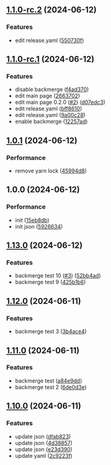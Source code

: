 ## [1.1.0-rc.2](https://github.com/Juyeong-Byeon/ci-cd-sementic/compare/v1.1.0-rc.1...v1.1.0-rc.2) (2024-06-12)

### Features

* edit release.yaml ([550730f](https://github.com/Juyeong-Byeon/ci-cd-sementic/commit/550730fc7a8b18f7a14fcc6892847274fca7cf41))

## [1.1.0-rc.1](https://github.com/Juyeong-Byeon/ci-cd-sementic/compare/v1.0.1...v1.1.0-rc.1) (2024-06-12)

### Features

* disable backmerge ([f4ad370](https://github.com/Juyeong-Byeon/ci-cd-sementic/commit/f4ad3702aeb32dd1db466c850e8aa74070d6b515))
* edit main page ([2663702](https://github.com/Juyeong-Byeon/ci-cd-sementic/commit/2663702090af1d372e298846b1a2fba98cf8f959))
* edit main page 0.2.0 ([#2](https://github.com/Juyeong-Byeon/ci-cd-sementic/issues/2)) ([d07edc3](https://github.com/Juyeong-Byeon/ci-cd-sementic/commit/d07edc3ac63f0a5ea65ef9decfa43a9dfdabc228))
* edit release.yaml ([bff8610](https://github.com/Juyeong-Byeon/ci-cd-sementic/commit/bff86101bb1ef1fa56b41d1e99cea4258384fc35))
* edit release.yaml ([9a00c28](https://github.com/Juyeong-Byeon/ci-cd-sementic/commit/9a00c285e5c74f7440788ac61c32dd5514528de0))
* enable backmerge ([12257ad](https://github.com/Juyeong-Byeon/ci-cd-sementic/commit/12257add953eb2227d5b3dcad09b832a742aeee1))

## [1.0.1](https://github.com/Juyeong-Byeon/ci-cd-sementic/compare/v1.0.0...v1.0.1) (2024-06-12)

### Performance

* remove yarn lock ([45994d8](https://github.com/Juyeong-Byeon/ci-cd-sementic/commit/45994d8361d37ea0bb1c4fff0c566f974c3c9238))

## 1.0.0 (2024-06-12)

### Performance

* init ([15eb8db](https://github.com/Juyeong-Byeon/ci-cd-sementic/commit/15eb8dbacdf7a0aeefba54148fc2d923b6d15acf))
* init json ([5926634](https://github.com/Juyeong-Byeon/ci-cd-sementic/commit/5926634a63c0ec029b8f57982d0e6f87016715b1))

## [1.13.0](https://github.com/Juyeong-Byeon/ci-deploy/compare/v1.12.0...v1.13.0) (2024-06-12)

### Features

*  backmerge test 10 ([#3](https://github.com/Juyeong-Byeon/ci-deploy/issues/3)) ([52bb4ad](https://github.com/Juyeong-Byeon/ci-deploy/commit/52bb4adb2d0a409bf283f3c854c1d13b88568cd1))
*  backmerge test 9 ([425b1b6](https://github.com/Juyeong-Byeon/ci-deploy/commit/425b1b616f1075dc7c40f4390fd2e839eb86bf9b))

## [1.12.0](https://github.com/Juyeong-Byeon/ci-deploy/compare/v1.11.0...v1.12.0) (2024-06-11)

### Features

*  backmerge test 3 ([3b4ace4](https://github.com/Juyeong-Byeon/ci-deploy/commit/3b4ace4bdb4556818b631b9c8cfddd1c3e0af497))

## [1.11.0](https://github.com/Juyeong-Byeon/ci-deploy/compare/v1.10.0...v1.11.0) (2024-06-11)

### Features

*  backmerge test ([a84e9dd](https://github.com/Juyeong-Byeon/ci-deploy/commit/a84e9dd75b29523f923e86814560b4da77870878))
*  backmerge test 2 ([6de0d3e](https://github.com/Juyeong-Byeon/ci-deploy/commit/6de0d3e7829acdccc553dc24bf561405a7027e35))

## [1.10.0](https://github.com/Juyeong-Byeon/ci-deploy/compare/v1.9.0...v1.10.0) (2024-06-11)

### Features

*  update json ([dfab823](https://github.com/Juyeong-Byeon/ci-deploy/commit/dfab823da10c58c99b5648fd8cafec125fb8eff6))
*  update json ([4d38857](https://github.com/Juyeong-Byeon/ci-deploy/commit/4d38857a749180074f7f51132dcfe7ff2d6764de))
*  update json ([e23d390](https://github.com/Juyeong-Byeon/ci-deploy/commit/e23d390bb83684abbedfbaa9992c4004c6651f64))
*  update yaml ([2c9223f](https://github.com/Juyeong-Byeon/ci-deploy/commit/2c9223f8ed758cd6798bf4aab50661e57cf82d3f))
